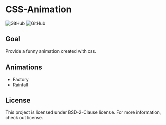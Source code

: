 # CSS-Animation

![GitHub](https://img.shields.io/badge/License-BSD%202%20Clause-red)
![GitHub](https://img.shields.io/badge/Version-Stable-success)

## Goal

Provide a funny animation created with css.


## Animations

- Factory
- Rainfall

## License

This project is licensed under BSD-2-Clause license. For more information, check out license.